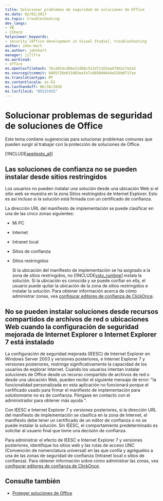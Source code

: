 ```yaml
---
title: Solucionar problemas de seguridad de soluciones de Office
ms.date: 02/02/2017
ms.topic: troubleshooting
dev_langs:
- VB
- CSharp
helpviewer_keywords:
- security [Office development in Visual Studio], troubleshooting
author: John-Hart
ms.author: johnhart
manager: jillfra
ms.workload:
- office
ms.openlocfilehash: 76cd454cd66e31db8c521d71183aa479da1fe2a5
ms.sourcegitcommit: b885f26e015d03eafe7c885040644a52bb071fae
ms.translationtype: MT
ms.contentlocale: es-ES
ms.lasthandoff: 06/30/2020
ms.locfileid: "85537415"
---
```

# <a name="troubleshoot-office-solution-security"></a>Solucionar problemas de seguridad de soluciones de Office
  Este tema contiene sugerencias para solucionar problemas comunes que pueden surgir al trabajar con la protección de soluciones de Office.

 [!INCLUDE[appliesto_all](../vsto/includes/appliesto-all-md.md)]

## <a name="trusted-solutions-cannot-be-installed-from-restricted-sites"></a>Las soluciones de confianza no se pueden instalar desde sitios restringidos
 Los usuarios no pueden instalar una solución desde una ubicación Web si el sitio web se muestra en la zona Sitios restringidos de Internet Explorer. Esto es así incluso si la solución está firmada con un certificado de confianza.

 La dirección URL del manifiesto de implementación se puede clasificar en una de las cinco zonas siguientes:

- Mi PC

- Internet

- Intranet local

- Sitios de confianza

- Sitios restringidos

  Si la ubicación del manifiesto de implementación se ha asignado a la zona de sitios restringidos, no [!INCLUDE[vsto_runtime](../vsto/includes/vsto-runtime-md.md)] instala la solución. Si la ubicación es conocida y se puede confiar en ella, el usuario puede quitar la ubicación de la zona de sitios restringidos e instalar la solución. Para obtener información acerca de cómo administrar zonas, vea [configurar editores de confianza de ClickOnce](/previous-versions/dotnet/articles/ms996418(v=msdn.10)).

## <a name="solutions-cannot-be-installed-from-network-file-shares-or-web-locations-when-internet-explorer-enhanced-security-configuration-or-internet-explorer-7-is-installed"></a>No se pueden instalar soluciones desde recursos compartidos de archivos de red o ubicaciones Web cuando la configuración de seguridad mejorada de Internet Explorer o Internet Explorer 7 está instalado
 La configuración de seguridad mejorada (IEESC) de Internet Explorer en Windows Server 2003 y versiones posteriores, e Internet Explorer 7 y versiones posteriores, restringe significativamente la capacidad de los usuarios de explorar Internet. Cuando los usuarios intentan instalar soluciones de Office desde un recurso compartido de archivos de red o desde una ubicación Web, pueden recibir el siguiente mensaje de error: "la funcionalidad personalizada en esta aplicación no funcionará porque el certificado usado para firmar el manifiesto de implementación para *solutionname* no es de confianza. Póngase en contacto con el administrador para obtener más ayuda ".

 Con IEESC e Internet Explorer 7 y versiones posteriores, si la dirección URL del manifiesto de implementación se clasifica en la zona de Internet, el manifiesto debe tener un certificado de un editor de confianza o no se puede instalar la solución. Sin IEESC, el comportamiento predeterminado es solicitar al usuario final que tome una decisión de confianza.

 Para administrar el efecto de IEESC e Internet Explorer 7 y versiones posteriores, identifique los sitios web y las rutas de acceso UNC (Convención de nomenclatura universal) en las que confía y agréguelos a una de las zonas de seguridad de confianza (Intranet local o sitios de confianza). Para obtener información sobre cómo administrar las zonas, vea [configurar editores de confianza de ClickOnce](/previous-versions/dotnet/articles/ms996418(v=msdn.10)).

## <a name="see-also"></a>Consulte también
- [Proteger soluciones de Office](../vsto/securing-office-solutions.md)
